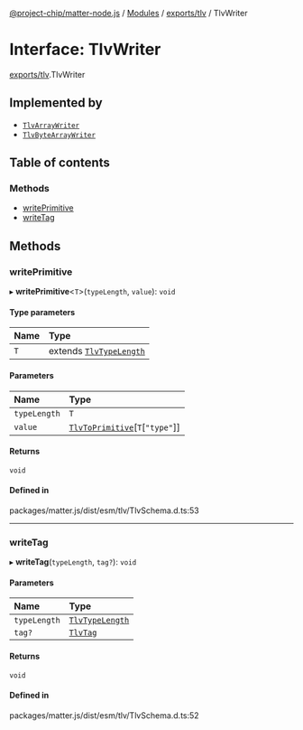 [@project-chip/matter-node.js](../README.md) / [Modules](../modules.md) / [exports/tlv](../modules/exports_tlv.md) / TlvWriter

# Interface: TlvWriter

[exports/tlv](../modules/exports_tlv.md).TlvWriter

## Implemented by

- [`TlvArrayWriter`](../classes/exports_tlv.TlvArrayWriter.md)
- [`TlvByteArrayWriter`](../classes/exports_tlv.TlvByteArrayWriter.md)

## Table of contents

### Methods

- [writePrimitive](exports_tlv.TlvWriter.md#writeprimitive)
- [writeTag](exports_tlv.TlvWriter.md#writetag)

## Methods

### writePrimitive

▸ **writePrimitive**<`T`\>(`typeLength`, `value`): `void`

#### Type parameters

| Name | Type |
| :------ | :------ |
| `T` | extends [`TlvTypeLength`](../modules/exports_tlv.md#tlvtypelength) |

#### Parameters

| Name | Type |
| :------ | :------ |
| `typeLength` | `T` |
| `value` | [`TlvToPrimitive`](../modules/exports_tlv.md#tlvtoprimitive)[`T`[``"type"``]] |

#### Returns

`void`

#### Defined in

packages/matter.js/dist/esm/tlv/TlvSchema.d.ts:53

___

### writeTag

▸ **writeTag**(`typeLength`, `tag?`): `void`

#### Parameters

| Name | Type |
| :------ | :------ |
| `typeLength` | [`TlvTypeLength`](../modules/exports_tlv.md#tlvtypelength) |
| `tag?` | [`TlvTag`](../modules/exports_tlv.md#tlvtag) |

#### Returns

`void`

#### Defined in

packages/matter.js/dist/esm/tlv/TlvSchema.d.ts:52
